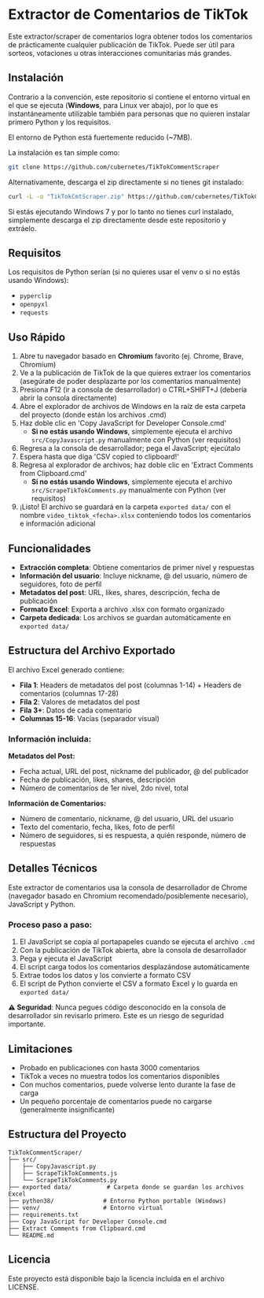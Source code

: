 # Extractor de Comentarios de TikTok

Este extractor/scraper de comentarios logra obtener todos los comentarios de prácticamente cualquier publicación de TikTok. Puede ser útil para sorteos, votaciones u otras interacciones comunitarias más grandes.

## Instalación

Contrario a la convención, este repositorio sí contiene el entorno virtual en el que se ejecuta (**Windows**, para Linux ver abajo), por lo que es instantáneamente utilizable también para personas que no quieren instalar primero Python y los requisitos.

El entorno de Python está fuertemente reducido (~7MB).

La instalación es tan simple como:

```bash
git clone https://github.com/cubernetes/TikTokCommentScraper
```

Alternativamente, descarga el zip directamente si no tienes git instalado:

```bash
curl -L -o "TikTokCmtScraper.zip" https://github.com/cubernetes/TikTokCommentScraper/archive/refs/heads/main.zip
```

Si estás ejecutando Windows 7 y por lo tanto no tienes curl instalado, simplemente descarga el zip directamente desde este repositorio y extráelo.

## Requisitos

Los requisitos de Python serían (si no quieres usar el venv o si no estás usando Windows):

- `pyperclip`
- `openpyxl`
- `requests`

## Uso Rápido

1. Abre tu navegador basado en **Chromium** favorito (ej. Chrome, Brave, Chromium)
2. Ve a la publicación de TikTok de la que quieres extraer los comentarios (asegúrate de poder desplazarte por los comentarios manualmente)
3. Presiona F12 (ir a consola de desarrollador) o CTRL+SHIFT+J (debería abrir la consola directamente)
4. Abre el explorador de archivos de Windows en la raíz de esta carpeta del proyecto (donde están los archivos .cmd)
5. Haz doble clic en 'Copy JavaScript for Developer Console.cmd'
   - **Si no estás usando Windows**, simplemente ejecuta el archivo `src/CopyJavascript.py` manualmente con Python (ver requisitos)
6. Regresa a la consola de desarrollador; pega el JavaScript; ejecútalo
7. Espera hasta que diga 'CSV copied to clipboard!'
8. Regresa al explorador de archivos; haz doble clic en 'Extract Comments from Clipboard.cmd'
   - **Si no estás usando Windows**, simplemente ejecuta el archivo `src/ScrapeTikTokComments.py` manualmente con Python (ver requisitos)
9. ¡Listo! El archivo se guardará en la carpeta `exported data/` con el nombre `video_tiktok_<fecha>.xlsx` conteniendo todos los comentarios e información adicional

## Funcionalidades

- **Extracción completa**: Obtiene comentarios de primer nivel y respuestas
- **Información del usuario**: Incluye nickname, @ del usuario, número de seguidores, foto de perfil
- **Metadatos del post**: URL, likes, shares, descripción, fecha de publicación
- **Formato Excel**: Exporta a archivo .xlsx con formato organizado
- **Carpeta dedicada**: Los archivos se guardan automáticamente en `exported data/`

## Estructura del Archivo Exportado

El archivo Excel generado contiene:
- **Fila 1**: Headers de metadatos del post (columnas 1-14) + Headers de comentarios (columnas 17-28)
- **Fila 2**: Valores de metadatos del post
- **Fila 3+**: Datos de cada comentario
- **Columnas 15-16**: Vacías (separador visual)

### Información incluida:
**Metadatos del Post:**
- Fecha actual, URL del post, nickname del publicador, @ del publicador
- Fecha de publicación, likes, shares, descripción
- Número de comentarios de 1er nivel, 2do nivel, total

**Información de Comentarios:**
- Número de comentario, nickname, @ del usuario, URL del usuario
- Texto del comentario, fecha, likes, foto de perfil
- Número de seguidores, si es respuesta, a quién responde, número de respuestas

## Detalles Técnicos

Este extractor de comentarios usa la consola de desarrollador de Chrome (navegador basado en Chromium recomendado/posiblemente necesario), JavaScript y Python.

### Proceso paso a paso:
1. El JavaScript se copia al portapapeles cuando se ejecuta el archivo `.cmd`
2. Con la publicación de TikTok abierta, abre la consola de desarrollador
3. Pega y ejecuta el JavaScript
4. El script carga todos los comentarios desplazándose automáticamente
5. Extrae todos los datos y los convierte a formato CSV
6. El script de Python convierte el CSV a formato Excel y lo guarda en `exported data/`

**⚠️ Seguridad**: Nunca pegues código desconocido en la consola de desarrollador sin revisarlo primero. Este es un riesgo de seguridad importante.

## Limitaciones

- Probado en publicaciones con hasta 3000 comentarios
- TikTok a veces no muestra todos los comentarios disponibles
- Con muchos comentarios, puede volverse lento durante la fase de carga
- Un pequeño porcentaje de comentarios puede no cargarse (generalmente insignificante)

## Estructura del Proyecto

```
TikTokCommentScraper/
├── src/
│   ├── CopyJavascript.py
│   ├── ScrapeTikTokComments.js
│   └── ScrapeTikTokComments.py
├── exported data/          # Carpeta donde se guardan los archivos Excel
├── python38/              # Entorno Python portable (Windows)
├── venv/                  # Entorno virtual
├── requirements.txt
├── Copy JavaScript for Developer Console.cmd
├── Extract Comments from Clipboard.cmd
└── README.md
```

## Licencia

Este proyecto está disponible bajo la licencia incluida en el archivo LICENSE.